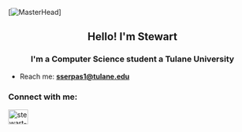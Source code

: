 [![MasterHead]([https://i.pinimg.com/originals/a0/db/d9/a0dbd9ab7bd3eb011d94ea97df4ae086.gif](https://media0.giphy.com/media/3og0ILdNUS0zu2FrUI/giphy.gif?cid=6c09b952565b2x7cg55bmg78g7q7nmyp7gww3etdwdz3vaqa&ep=v1_internal_gif_by_id&rid=giphy.gif&ct=g))]

<h2 align="center">Hello! I'm Stewart</h1>
<h3 align="center">I'm a Computer Science student a Tulane University</h3>

- Reach me: **sserpas1@tulane.edu**

<h3 align="left">Connect with me:</h3>
<p align="left">
<a href="https://linkedin.com/in/stewart-serpas" target="blank"><img align="center" src="https://raw.githubusercontent.com/rahuldkjain/github-profile-readme-generator/master/src/images/icons/Social/linked-in-alt.svg" alt="stewart-serpas" height="30" width="40" /></a>
</p>
